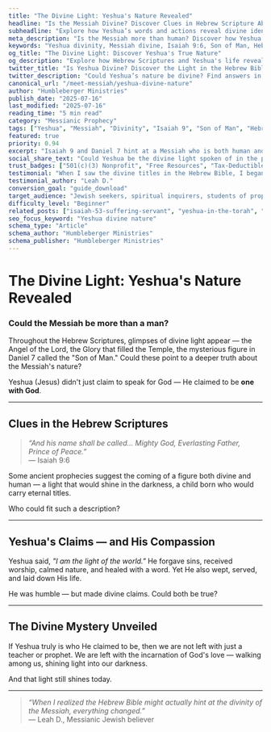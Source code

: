 ```yaml
---
title: "The Divine Light: Yeshua's Nature Revealed"
headline: "Is the Messiah Divine? Discover Clues in Hebrew Scripture About Yeshua's True Nature"
subheadline: "Explore how Yeshua’s words and actions reveal divine identity in light of Jewish prophecy"
meta_description: "Is the Messiah more than human? Discover how Yeshua’s divine nature is revealed in Scripture."
keywords: "Yeshua divinity, Messiah divine, Isaiah 9:6, Son of Man, Hebrew Bible prophecy"
og_title: "The Divine Light: Discover Yeshua's True Nature"
og_description: "Explore how Hebrew Scriptures and Yeshua's life reveal a divine Messiah."
twitter_title: "Is Yeshua Divine? Discover the Light in the Hebrew Bible"
twitter_description: "Could Yeshua’s nature be divine? Find answers in prophecy and Scripture."
canonical_url: "/meet-messiah/yeshua-divine-nature"
author: "Humbleberger Ministries"
publish_date: "2025-07-16"
last_modified: "2025-07-16"
reading_time: "5 min read"
category: "Messianic Prophecy"
tags: ["Yeshua", "Messiah", "Divinity", "Isaiah 9", "Son of Man", "Hebrew Bible"]
featured: true
priority: 0.94
excerpt: "Isaiah 9 and Daniel 7 hint at a Messiah who is both human and divine. Could it be Yeshua?"
social_share_text: "Could Yeshua be the divine light spoken of in the prophets?"
trust_badges: ["501(c)(3) Nonprofit", "Free Resources", "Tax-Deductible Donations"]
testimonial: "When I saw the divine titles in the Hebrew Bible, I began to see Yeshua differently."
testimonial_author: "Leah D."
conversion_goal: "guide_download"
target_audience: "Jewish seekers, spiritual inquirers, students of prophecy"
difficulty_level: "Beginner"
related_posts: ["isaiah-53-suffering-servant", "yeshua-in-the-torah", "who-is-yeshua"]
seo_focus_keyword: "Yeshua divine nature"
schema_type: "Article"
schema_author: "Humbleberger Ministries"
schema_publisher: "Humbleberger Ministries"
---
```


# The Divine Light: Yeshua's Nature Revealed

### Could the Messiah be more than a man?

Throughout the Hebrew Scriptures, glimpses of divine light appear — the Angel of the Lord, the Glory that filled the Temple, the mysterious figure in Daniel 7 called the "Son of Man." Could these point to a deeper truth about the Messiah's nature?

Yeshua (Jesus) didn't just claim to speak for God — He claimed to be **one with God**.

---

## Clues in the Hebrew Scriptures

> _“And his name shall be called… Mighty God, Everlasting Father, Prince of Peace.”_  
> — Isaiah 9:6

Some ancient prophecies suggest the coming of a figure both divine and human — a light that would shine in the darkness, a child born who would carry eternal titles.

Who could fit such a description?

---

## Yeshua's Claims — and His Compassion

Yeshua said, _"I am the light of the world."_ He forgave sins, received worship, calmed nature, and healed with a word. Yet He also wept, served, and laid down His life.

He was humble — but made divine claims. Could both be true?

---

## The Divine Mystery Unveiled

If Yeshua truly is who He claimed to be, then we are not left with just a teacher or prophet. We are left with the incarnation of God's love — walking among us, shining light into our darkness.

And that light still shines today.

---

> _“When I realized the Hebrew Bible might actually hint at the divinity of the Messiah, everything changed.”_  
> — Leah D., Messianic Jewish believer
